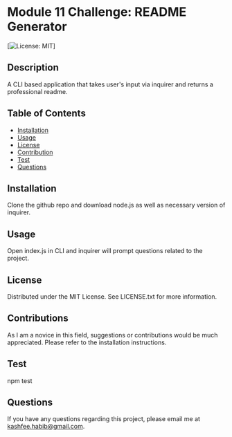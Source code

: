 # Module 11 Challenge: README Generator
  [![License: MIT](https://img.shields.io/badge/License-MIT-yellow.svg)]
  
  ## Description 
  A CLI based application that takes user's input via inquirer and returns a professional readme.
  
  ## Table of Contents
  * [Installation](#installation)
  * [Usage](#usage)
  * [License](#license)
  * [Contribution](#contribution)
  * [Test](#test)
  * [Questions](#questions)
  
  ## Installation 
  Clone the github repo and download node.js as well as necessary version of inquirer.
  
  ## Usage 
  Open index.js in CLI and inquirer will prompt questions related to the project.
  
  ## License 
  Distributed under the MIT License. See LICENSE.txt for more information.
 
  ## Contributions 
  As I am a novice in this field, suggestions or contributions would be much appreciated. Please refer to the installation instructions.
 
  ## Test
  npm test
  
  ## Questions
  If you have any questions regarding this project, please email me at kashfee.habib@gmail.com. 
